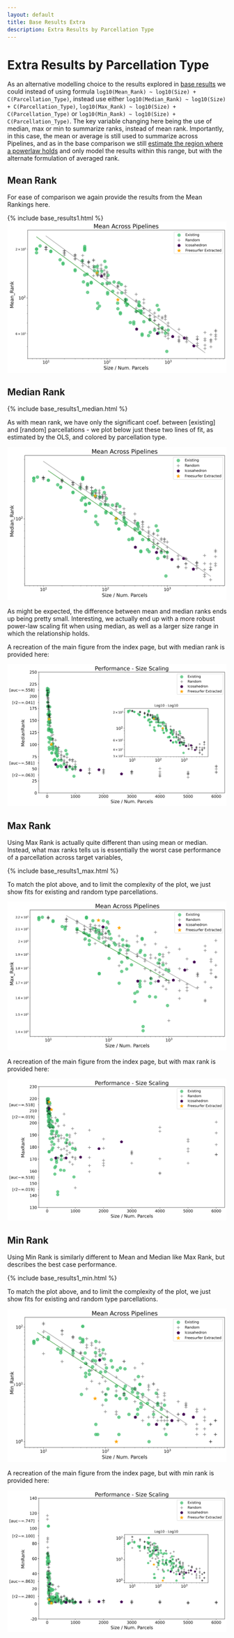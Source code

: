 ```yaml
---
layout: default
title: Base Results Extra
description: Extra Results by Parcellation Type
---
```


# Extra Results by Parcellation Type

As an alternative modelling choice to the results explored in [base results](./base_results.html) we could instead of using
formula `log10(Mean_Rank) ~ log10(Size) + C(Parcellation_Type)`, instead use either `log10(Median_Rank) ~ log10(Size) + C(Parcellation_Type)`,
`log10(Max_Rank) ~ log10(Size) + C(Parcellation_Type)` or `log10(Min_Rank) ~ log10(Size) + C(Parcellation_Type)`. The key variable changing here being
the use of median, max or min to summarize ranks, instead of mean rank. Importantly, in this case, the mean or average is still used to summarize across Pipelines, and as in
the base comparison we still [estimate the region where a powerlaw holds](./estimate_powerlaw.html) and only model the results within this range, but with the
alternate formulation of averaged rank.

## Mean Rank

For ease of comparison we again provide the results from the Mean Rankings here.

{% include base_results1.html %}
![fits](https://raw.githubusercontent.com/sahahn/parc_scaling/master/analyze/Figures/base_results_fit1.png)

## Median Rank

{% include base_results1_median.html %}

As with mean rank, we have only the significant coef. between [existing] and [random] parcellations - we plot
below just these two lines of fit, as estimated by the OLS, and colored by parcellation type.

![fits](https://raw.githubusercontent.com/sahahn/parc_scaling/master/analyze/Figures/base_results_fit1_median.png)

As might be expected, the difference between mean and median ranks ends up being pretty small. Interesting, we actually
end up with a more robust power-law scaling fit when using median, as well as a larger size range in which the relationship holds.

A recreation of the main figure from the index page, but with median rank is provided here:

![base](https://raw.githubusercontent.com/sahahn/parc_scaling/master/analyze/Figures/Figure2_median.png)

## Max Rank

Using Max Rank is actually quite different than using mean or median. Instead, what max ranks tells us is essentially the worst case performance of a parcellation across target variables, 

{% include base_results1_max.html %}

To match the plot above, and to limit the complexity of the plot, we just show fits for existing and random type parcellations.

![fits](https://raw.githubusercontent.com/sahahn/parc_scaling/master/analyze/Figures/base_results_fit1_max.png)

A recreation of the main figure from the index page, but with max rank is provided here:

![base](https://raw.githubusercontent.com/sahahn/parc_scaling/master/analyze/Figures/Figure2_max.png)

## Min Rank

Using Min Rank is similarly different to Mean and Median like Max Rank, but describes the best case performance.

{% include base_results1_min.html %}

To match the plot above, and to limit the complexity of the plot, we just show fits for existing and random type parcellations.

![fits](https://raw.githubusercontent.com/sahahn/parc_scaling/master/analyze/Figures/base_results_fit1_min.png)

A recreation of the main figure from the index page, but with min rank is provided here:

![base](https://raw.githubusercontent.com/sahahn/parc_scaling/master/analyze/Figures/Figure2_min.png)
